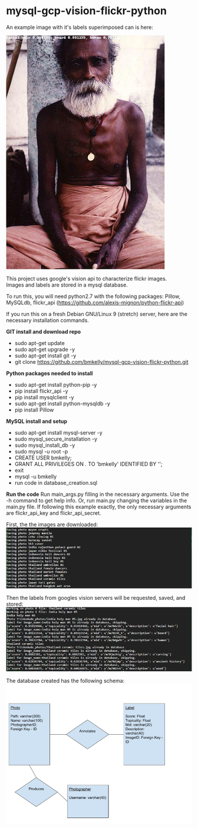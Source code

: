  

# mysql-gcp-vision-flickr-python

An example image with it's labels superimposed can is here:

![Example image](sample-out.jpg?raw=true "Example image with label superimposed")

This project uses google's vision api to characterize flickr images.  
Images and labels are stored in a mysql database.

To run this, you will need python2.7 with the following packages: Pillow, MySQLdb, flickr_api (https://github.com/alexis-mignon/python-flickr-api)

If you run this on a fresh Debian GNU/Linux 9 (stretch) server, here are the necessary installation commands.

**GIT install and download repo**
* sudo apt-get update
* sudo apt-get upgrade -y
* sudo apt-get install git -y
* git clone https://github.com/bmkelly/mysql-gcp-vision-flickr-python.git

**Python packages needed to install**
* sudo apt-get install python-pip -y
* pip install flickr_api -y
* pip install mysqlclient -y
* sudo apt-get install python-mysqldb -y
* pip install Pillow

**MySQL install and setup**
* sudo apt-get install mysql-server -y
* sudo mysql_secure_installation -y
* sudo mysql_install_db -y
* sudo mysql -u root -p
* CREATE USER bmkelly;
* GRANT ALL PRIVILEGES ON *.* TO 'bmkelly' IDENTIFIED BY '';
* exit
* mysql -u bmkelly
* run code in database_creation.sql

**Run the code**
Run main_args.py filling in the necessary arguments.  Use the -h command to get help info.  Or, run main.py changing the variables in the main.py file.
If following this example exactly, the only necessary arguments are flickr_api_key and flickr_api_secret.

First, the the images are downloaded:
![first_part](first_part.PNG?raw=true "Images being downloaded")

Then the labels from googles vision servers will be requested, saved, and stored:
![second_part](second_part.PNG?raw=true "Labels stored")

The database created has the following schema: 
![Database Schema](database_schema.jpg?raw=true "Database Schema")



